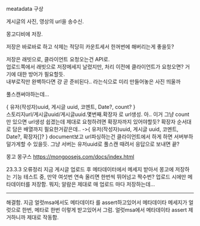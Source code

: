 meatadata 구상

게시글의 사진, 영상의 url을 송수신.

몽고디비에 저장.

저장은 바로바로 하고 삭제는 적당히 카운트세서 한꺼번에 해버리는게 좋을듯?

저장은 래빗으로, 클라이언트 요청오는건 API로.  
업로드쪽에서 래빗으로 저장메세지 날렸지만,
처리 이전에 클라이언트가 요청오면? 거기에 대한 방어가 필요할듯.  
내부로직만 완벽하다면 걍 곧 준비된다.. 라는식으로 미리 만들어놓은 사진 띄울까

풀스캔써야하는데...

{ 유저(작성자)uuid, 게시글 uuid, 코멘트, Date?, count? }  
스토리지url/게시글uuid/게시글uuid.몇번째.확장자 로 url생성.
아.. 이거 그냥 count만 있으면 url생성 쉽겠는데 제대로 요청하려면 확장자까지 있어야할듯?
확장자 순서대로 담은 배열까지 필요한거같은데..
->{ 유저(작성자)uuid, 게시글 uuid, 코멘트, Date?, 확장자[]? }
document보고 url파싱하는건 클라이언트에서 하게 하면 서버부하 덜가게할 수 있을듯.
그냥 서버는 유저uuid로 풀스캔 때려서 응답으로 보내면 끝?

몽고 몽구스
https://mongoosejs.com/docs/index.html

23.3.3 오류정리
지금 게시글 업로드 후 메타데이터에서 메세지 받아서 몽고에 저장하는 기능 테스트 중,
만약 여섯번 연속 올리면 한번씩 뛰어넘고 짝수번? 업로드 시에만 메타데이터를 저장함. 뭐지; 알람은 제대로 매 업로드 마다 저장하는데...

---

해결함. 지금 얼럿msa에서도 메타데이타 를 assert하고있어서 메타데이타 메세지가 얼럿으로 한번, 메타로 한번 이렇게 받고있어서 그럼. 얼럿msa에서 메타데이타 assert 제거하니까 제대로 작동함.
